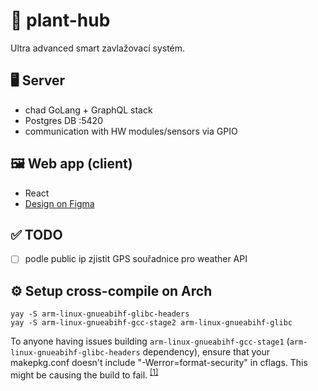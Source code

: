 # 🌱 plant-hub

Ultra advanced smart zavlažovací systém.

## 🖥️ Server

- chad GoLang + GraphQL stack
- Postgres DB :5420
- communication with HW modules/sensors via GPIO

## 🖼️ Web app (client)

- React
- [Design on Figma](https://www.figma.com/file/7gMKRPDOrkKOT5GKmOmfsu/PlantHub?node-id=0%3A1)

## ✅ TODO

- [ ] podle public ip zjistit GPS souřadnice pro weather API

## ⚙️ Setup cross-compile on Arch

```
yay -S arm-linux-gnueabihf-glibc-headers
yay -S arm-linux-gnueabihf-gcc-stage2 arm-linux-gnueabihf-glibc
```

To anyone having issues building `arm-linux-gnueabihf-gcc-stage1` (`arm-linux-gnueabihf-glibc-headers` dependency), ensure that your makepkg.conf doesn't include "-Werror=format-security" in cflags. This might be causing the build to fail. <sup>[[1]](https://aur.archlinux.org/packages/arm-linux-gnueabihf-gcc-stage1/#pinned-806072)</sup>
